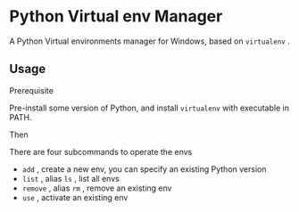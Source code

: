 # Python Virtual env Manager

A Python Virtual environments manager for Windows,
based on `virtualenv` .

## Usage

Prerequisite

Pre-install some version of Python,
and install `virtualenv` with executable in PATH.

Then

There are four subcommands to operate the envs

- `add` , create a new env, you can specify an existing Python version
- `list` , alias `ls` , list all envs
- `remove` , alias `rm` , remove an existing env
- `use` , activate an existing env
